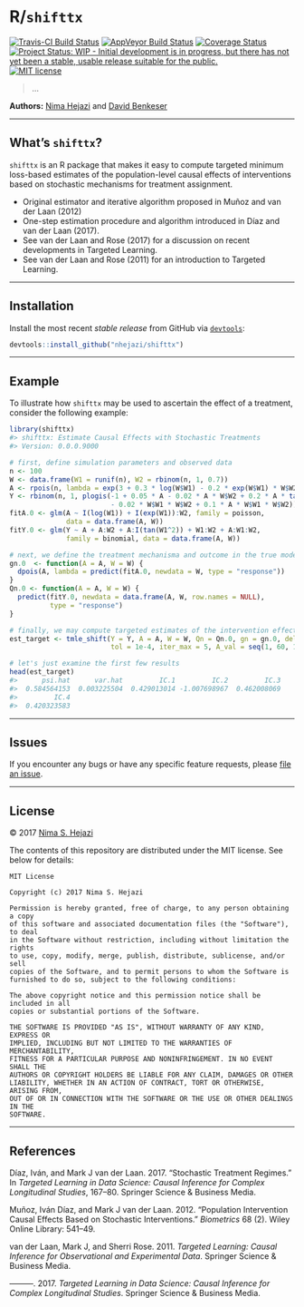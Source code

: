 
<!-- README.md is generated from README.Rmd. Please edit that file -->
R/`shifttx`
===========

[![Travis-CI Build
Status](https://travis-ci.org/nhejazi/shifttx.svg?branch=master)](https://travis-ci.org/nhejazi/shifttx)
[![AppVeyor Build
Status](https://ci.appveyor.com/api/projects/status/github/nhejazi/shifttx?branch=master&svg=true)](https://ci.appveyor.com/project/nhejazi/shifttx)
[![Coverage
Status](https://img.shields.io/codecov/c/github/nhejazi/shifttx/master.svg)](https://codecov.io/github/nhejazi/shifttx?branch=master)
[![Project Status: WIP - Initial development is in progress, but there
has not yet been a stable, usable release suitable for the
public.](http://www.repostatus.org/badges/latest/wip.svg)](http://www.repostatus.org/#wip)
[![MIT
license](http://img.shields.io/badge/license-MIT-brightgreen.svg)](http://opensource.org/licenses/MIT)

> …

**Authors:** [Nima Hejazi](http://nimahejazi.org) and [David
Benkeser](https://www.benkeserstatistics.com/)

------------------------------------------------------------------------

What’s `shifttx`?
-----------------

`shifttx` is an R package that makes it easy to compute targeted minimum
loss-based estimates of the population-level causal effects of
interventions based on stochastic mechanisms for treatment assignment.

-   Original estimator and iterative algorithm proposed in Muñoz and van
    der Laan (2012)
-   One-step estimation procedure and algorithm introduced in Díaz and
    van der Laan (2017).
-   See van der Laan and Rose (2017) for a discussion on recent
    developments in Targeted Learning.
-   See van der Laan and Rose (2011) for an introduction to Targeted
    Learning.

------------------------------------------------------------------------

Installation
------------

Install the most recent *stable release* from GitHub via
[`devtools`](https://www.rstudio.com/products/rpackages/devtools/):

``` r
devtools::install_github("nhejazi/shifttx")
```

------------------------------------------------------------------------

Example
-------

To illustrate how `shifttx` may be used to ascertain the effect of a
treatment, consider the following example:

``` r
library(shifttx)
#> shifttx: Estimate Causal Effects with Stochastic Treatments
#> Version: 0.0.0.9000

# first, define simulation parameters and observed data
n <- 100
W <- data.frame(W1 = runif(n), W2 = rbinom(n, 1, 0.7))
A <- rpois(n, lambda = exp(3 + 0.3 * log(W$W1) - 0.2 * exp(W$W1) * W$W2))
Y <- rbinom(n, 1, plogis(-1 + 0.05 * A - 0.02 * A * W$W2 + 0.2 * A * tan(W$W1^2)
                         - 0.02 * W$W1 * W$W2 + 0.1 * A * W$W1 * W$W2))
fitA.0 <- glm(A ~ I(log(W1)) + I(exp(W1)):W2, family = poisson,
              data = data.frame(A, W))
fitY.0 <- glm(Y ~ A + A:W2 + A:I(tan(W1^2)) + W1:W2 + A:W1:W2,
              family = binomial, data = data.frame(A, W))

# next, we define the treatment mechanisma and outcome in the true model
gn.0  <- function(A = A, W = W) {
  dpois(A, lambda = predict(fitA.0, newdata = W, type = "response"))
}
Qn.0 <- function(A = A, W = W) {
  predict(fitY.0, newdata = data.frame(A, W, row.names = NULL),
          type = "response")
}

# finally, we may compute targeted estimates of the intervention effect
est_target <- tmle_shift(Y = Y, A = A, W = W, Qn = Qn.0, gn = gn.0, delta = 2,
                         tol = 1e-4, iter_max = 5, A_val = seq(1, 60, 1))

# let's just examine the first few results
head(est_target)
#>      psi.hat      var.hat         IC.1         IC.2         IC.3 
#>  0.584564153  0.003225504  0.429013014 -1.007698967  0.462008069 
#>         IC.4 
#>  0.420323583
```

------------------------------------------------------------------------

Issues
------

If you encounter any bugs or have any specific feature requests, please
[file an issue](https://github.com/nhejazi/shifttx/issues).

------------------------------------------------------------------------

License
-------

© 2017 [Nima S. Hejazi](http://nimahejazi.org)

The contents of this repository are distributed under the MIT license.
See below for details:

    MIT License

    Copyright (c) 2017 Nima S. Hejazi

    Permission is hereby granted, free of charge, to any person obtaining a copy
    of this software and associated documentation files (the "Software"), to deal
    in the Software without restriction, including without limitation the rights
    to use, copy, modify, merge, publish, distribute, sublicense, and/or sell
    copies of the Software, and to permit persons to whom the Software is
    furnished to do so, subject to the following conditions:

    The above copyright notice and this permission notice shall be included in all
    copies or substantial portions of the Software.

    THE SOFTWARE IS PROVIDED "AS IS", WITHOUT WARRANTY OF ANY KIND, EXPRESS OR
    IMPLIED, INCLUDING BUT NOT LIMITED TO THE WARRANTIES OF MERCHANTABILITY,
    FITNESS FOR A PARTICULAR PURPOSE AND NONINFRINGEMENT. IN NO EVENT SHALL THE
    AUTHORS OR COPYRIGHT HOLDERS BE LIABLE FOR ANY CLAIM, DAMAGES OR OTHER
    LIABILITY, WHETHER IN AN ACTION OF CONTRACT, TORT OR OTHERWISE, ARISING FROM,
    OUT OF OR IN CONNECTION WITH THE SOFTWARE OR THE USE OR OTHER DEALINGS IN THE
    SOFTWARE.

------------------------------------------------------------------------

References
----------

Díaz, Iván, and Mark J van der Laan. 2017. “Stochastic Treatment
Regimes.” In *Targeted Learning in Data Science: Causal Inference for
Complex Longitudinal Studies*, 167–80. Springer Science & Business
Media.

Muñoz, Iván Díaz, and Mark J van der Laan. 2012. “Population
Intervention Causal Effects Based on Stochastic Interventions.”
*Biometrics* 68 (2). Wiley Online Library: 541–49.

van der Laan, Mark J, and Sherri Rose. 2011. *Targeted Learning: Causal
Inference for Observational and Experimental Data*. Springer Science &
Business Media.

———. 2017. *Targeted Learning in Data Science: Causal Inference for
Complex Longitudinal Studies*. Springer Science & Business Media.
